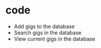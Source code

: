 # code
- Add gigs to the database
- Search gigs in the database
- View current gigs in the database
